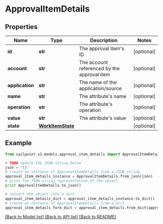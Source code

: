 # ApprovalItemDetails


## Properties
Name | Type | Description | Notes
------------ | ------------- | ------------- | -------------
**id** | **str** | The approval item&#39;s ID | [optional] 
**account** | **str** | The account referenced by the approval item | [optional] 
**application** | **str** | The name of the application/source | [optional] 
**name** | **str** | The attribute&#39;s name | [optional] 
**operation** | **str** | The attribute&#39;s operation | [optional] 
**value** | **str** | The attribute&#39;s value | [optional] 
**state** | [**WorkItemState**](WorkItemState.md) |  | [optional] 

## Example

```python
from sailpoint.v3.models.approval_item_details import ApprovalItemDetails

# TODO update the JSON string below
json = "{}"
# create an instance of ApprovalItemDetails from a JSON string
approval_item_details_instance = ApprovalItemDetails.from_json(json)
# print the JSON string representation of the object
print ApprovalItemDetails.to_json()

# convert the object into a dict
approval_item_details_dict = approval_item_details_instance.to_dict()
# create an instance of ApprovalItemDetails from a dict
approval_item_details_form_dict = approval_item_details.from_dict(approval_item_details_dict)
```
[[Back to Model list]](../README.md#documentation-for-models) [[Back to API list]](../README.md#documentation-for-api-endpoints) [[Back to README]](../README.md)


